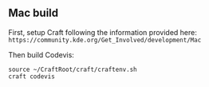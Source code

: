 ## Mac build

First, setup Craft following the information provided here:
`https://community.kde.org/Get_Involved/development/Mac`

Then build Codevis:

```
source ~/CraftRoot/craft/craftenv.sh
craft codevis
```
